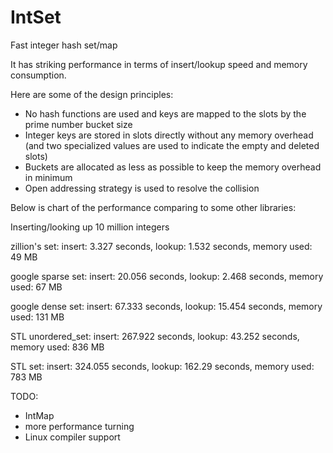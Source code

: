 IntSet
======
Fast integer hash set/map

It has striking performance in terms of insert/lookup speed and memory consumption.

Here are some of the design principles:
* No hash functions are used and keys are mapped to the slots by the prime number bucket size 
* Integer keys are stored in slots directly without any memory overhead (and two specialized values are used to indicate the empty and deleted slots)
* Buckets are allocated as less as possible to keep the memory overhead in minimum
* Open addressing strategy is used to resolve the collision

Below is chart of the performance comparing to some other libraries:

Inserting/looking up 10 million integers

zillion's set: insert: 3.327 seconds, lookup: 1.532 seconds, memory used: 49 MB

google sparse set: insert: 20.056 seconds, lookup: 2.468 seconds, memory used: 67 MB

google dense set: insert: 67.333 seconds, lookup: 15.454 seconds, memory used: 131 MB

STL unordered_set: insert: 267.922 seconds, lookup: 43.252 seconds, memory used: 836 MB

STL set: insert: 324.055 seconds, lookup: 162.29 seconds, memory used: 783 MB


TODO:
* IntMap
* more performance turning
* Linux compiler support
